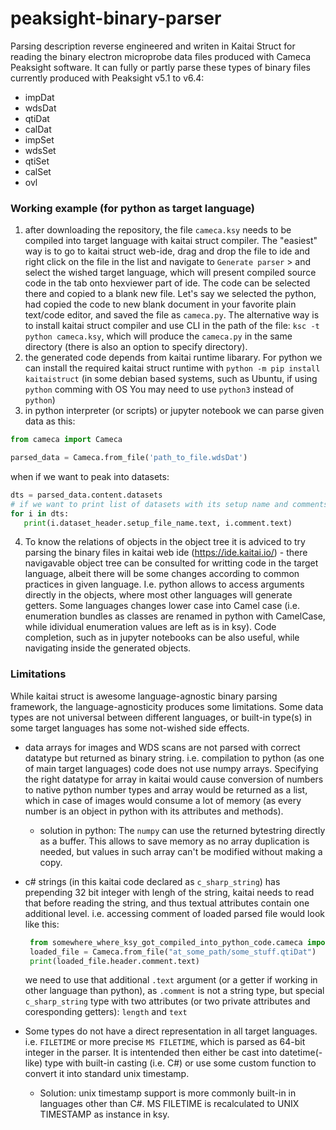 # peaksight-binary-parser
Parsing description reverse engineered and writen in Kaitai Struct for reading the binary electron microprobe data files produced with Cameca Peaksight software.
It can fully or partly parse these types of binary files currently produced with Peaksight v5.1 to v6.4:
* impDat
* wdsDat
* qtiDat
* calDat
* impSet
* wdsSet
* qtiSet
* calSet
* ovl


### Working example (for python as target language)
1. after downloading the repository, the file `cameca.ksy` needs to be compiled into target language with kaitai struct compiler.
   The "easiest" way is to go to kaitai struct web-ide, drag and drop the file to ide and right click on the file in the list and navigate to `Generate parser` > and select the wished target language, which will present compiled source code in the tab onto hexviewer part of ide. The code can be selected there and copied to a blank new file.
   Let's say we selected the python, had copied the code to new blank document in your favorite plain text/code editor, and saved the file as `cameca.py`.
   The alternative way is to install kaitai struct compiler and use CLI in the path of the file:
   `ksc -t python cameca.ksy`, which will produce the `cameca.py` in the same directory (there is also an option to specify directory).
2. the generated code depends from kaitai runtime libarary. For python we can install the required kaitai struct runtime with `python -m pip install kaitaistruct` (in some debian based systems, such as Ubuntu, if using `python` comming with OS You may need to use `python3` instead of `python`)
3. in python interpreter (or scripts) or jupyter notebook we can parse given data as this:
  ```python
  from cameca import Cameca
  
  parsed_data = Cameca.from_file('path_to_file.wdsDat')
  ```
  when if we want to peak into datasets:
  ```python
  dts = parsed_data.content.datasets
  # if we want to print list of datasets with its setup name and comments:
  for i in dts:
     print(i.dataset_header.setup_file_name.text, i.comment.text)
  ```
4. To know the relations of objects in the object tree it is adviced to try parsing the binary files in kaitai web ide (https://ide.kaitai.io/) - there navigavable object tree can be consulted for writting code in the target language, albeit there will be some changes according to common practices in given language. I.e. python allows to access arguments directly in the objects, where most other languages will generate getters. Some languages changes lower case into Camel case (i.e. enumeration bundles as classes are renamed in python with CamelCase, while idividual enumeration values are left as is in ksy). Code completion, such as in jupyter notebooks can be also useful, while navigating inside the generated objects.

### Limitations

While kaitai struct is awesome language-agnostic binary parsing framework, the language-agnosticity produces some limitations. Some data types are not universal between different languages, or built-in type(s) in some target languages has some not-wished side effects.
- data arrays for images and WDS scans are not parsed with correct datatype but returned as binary string. i.e. compilation to python (as one of main target languages) code does not use numpy arrays. Specifying the right datatype for array in kaitai would cause conversion of numbers to native python number types and array would be returned as a list, which in case of images would consume a lot of memory (as every number is an object in python with its attributes and methods).
   - solution in python: The `numpy` can use the returned bytestring directly as a buffer. This allows to save memory as no array duplication is needed, but values in such array can't be modified without making a copy. 
- c# strings (in this kaitai code declared as `c_sharp_string`) has prepending 32 bit integer with lengh of the string, kaitai needs to read that before reading the string, and thus textual attributes contain one additional level. i.e. accessing comment of loaded parsed file would look like this: 

  ```python
   from somewhere_where_ksy_got_compiled_into_python_code.cameca import Cameca
   loaded_file = Cameca.from_file("at_some_path/some_stuff.qtiDat")
   print(loaded_file.header.comment.text)
  ```
  we need to use that additional `.text` argument (or a getter if working in other language than python), as `.comment` is not a string type, but special `c_sharp_string` type with two attributes (or two private attributes and coresponding getters): `length` and `text`
- Some types do not have a direct representation in all target languages. i.e. `FILETIME` or more precise `MS FILETIME`, which is parsed as 64-bit integer in the parser. It is intentended then either be cast into datetime(-like) type with built-in casting (i.e. C#) or use some custom function to convert it into standard unix timestamp.
  - Solution: unix timestamp support is more commonly built-in in languages other than C#. MS FILETIME is recalculated to UNIX TIMESTAMP as instance in ksy.
